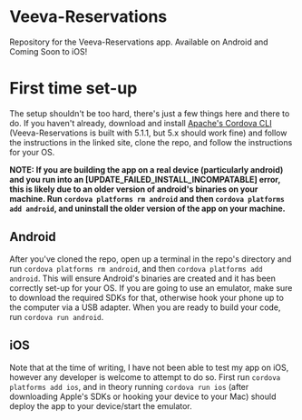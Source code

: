 # Veeva-Reservations
Repository for the Veeva-Reservations app. Available on Android and Coming Soon to iOS!

# First time set-up
The setup shouldn't be too hard, there's just a few things here and there to do. If you haven't already, download and install [Apache's Cordova CLI](http://cordova.apache.org/docs/en/5.0.0//guide_cli_index.md.html#The%20Command-Line%20Interface) (Veeva-Reservations is built with 5.1.1, but 5.x should work fine) and follow the instructions in the linked site, clone the repo, and follow the instructions for your OS.

**NOTE: If you are building the app on a real device (particularly android) and you run into an [UPDATE_FAILED_INSTALL_INCOMPATABLE] error, this is likely due to an older version of android's binaries on your machine. Run `cordova platforms rm android` and then `cordova platforms add android`, and uninstall the older version of the app on your machine.**

## Android
After you've cloned the repo, open up a terminal in the repo's directory and run `cordova platforms rm android`, and then `cordova platforms add android`. This will ensure Android's binaries are created and it has been correctly set-up for your OS. If you are going to use an emulator, make sure to download the required SDKs for that, otherwise hook your phone up to the computer via a USB adapter. When you are ready to build your code, run `cordova run android`.

## iOS
Note that at the time of writing, I have not been able to test my app on iOS, however any developer is welcome to attempt to do so. First run `cordova platforms add ios`, and in theory running `cordova run ios` (after downloading Apple's SDKs or hooking your device to your Mac) should deploy the app to your device/start the emulator.
